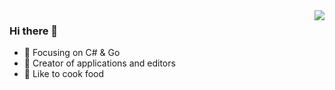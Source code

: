 <img align="right" src="https://github-readme-stats.vercel.app/api?username=Noisrev&show_icons=true&icon_color=388BFD&text_color=718096&bg_color=FFFFFF00&border_color=0F0F0F20&hide_title=true" />

### Hi there 👋

- 📕 Focusing on C# & Go
- 🔨 Creator of applications and editors
- 🍖 Like to cook food

